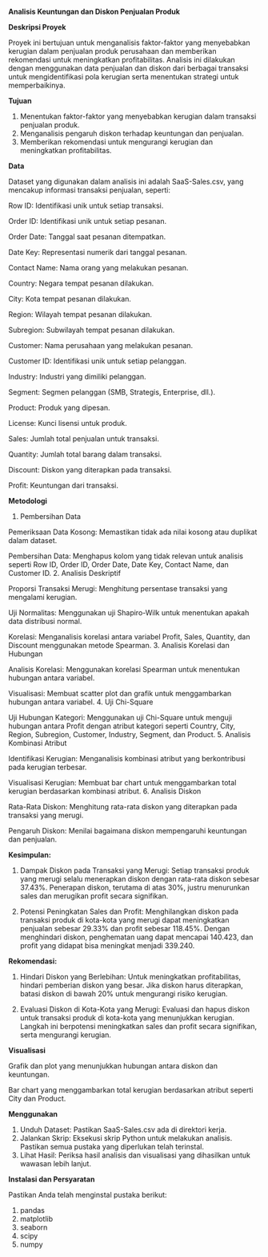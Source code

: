 **Analisis Keuntungan dan Diskon Penjualan Produk**

**Deskripsi Proyek**

Proyek ini bertujuan untuk menganalisis faktor-faktor yang menyebabkan kerugian dalam penjualan produk perusahaan dan memberikan rekomendasi untuk meningkatkan profitabilitas. Analisis ini dilakukan dengan menggunakan data penjualan dan diskon dari berbagai transaksi untuk mengidentifikasi pola kerugian serta menentukan strategi untuk memperbaikinya.

**Tujuan**

1. Menentukan faktor-faktor yang menyebabkan kerugian dalam transaksi penjualan produk.
2. Menganalisis pengaruh diskon terhadap keuntungan dan penjualan.
3. Memberikan rekomendasi untuk mengurangi kerugian dan meningkatkan profitabilitas.

**Data**

Dataset yang digunakan dalam analisis ini adalah SaaS-Sales.csv, yang mencakup informasi transaksi penjualan, seperti:

Row ID: Identifikasi unik untuk setiap transaksi.

Order ID: Identifikasi unik untuk setiap pesanan.

Order Date: Tanggal saat pesanan ditempatkan.

Date Key: Representasi numerik dari tanggal pesanan.

Contact Name: Nama orang yang melakukan pesanan.

Country: Negara tempat pesanan dilakukan.

City: Kota tempat pesanan dilakukan.

Region: Wilayah tempat pesanan dilakukan.

Subregion: Subwilayah tempat pesanan dilakukan.

Customer: Nama perusahaan yang melakukan pesanan.

Customer ID: Identifikasi unik untuk setiap pelanggan.

Industry: Industri yang dimiliki pelanggan.

Segment: Segmen pelanggan (SMB, Strategis, Enterprise, dll.).

Product: Produk yang dipesan.

License: Kunci lisensi untuk produk.

Sales: Jumlah total penjualan untuk transaksi.

Quantity: Jumlah total barang dalam transaksi.

Discount: Diskon yang diterapkan pada transaksi.

Profit: Keuntungan dari transaksi.

**Metodologi**

1. Pembersihan Data

Pemeriksaan Data Kosong: Memastikan tidak ada nilai kosong atau duplikat dalam dataset.

Pembersihan Data: Menghapus kolom yang tidak relevan untuk analisis seperti Row ID, Order ID, Order Date, Date Key, Contact Name, dan Customer ID.
2. Analisis Deskriptif

Proporsi Transaksi Merugi: Menghitung persentase transaksi yang mengalami kerugian.

Uji Normalitas: Menggunakan uji Shapiro-Wilk untuk menentukan apakah data distribusi normal.

Korelasi: Menganalisis korelasi antara variabel Profit, Sales, Quantity, dan Discount menggunakan metode Spearman.
3. Analisis Korelasi dan Hubungan

Analisis Korelasi: Menggunakan korelasi Spearman untuk menentukan hubungan antara variabel.

Visualisasi: Membuat scatter plot dan grafik untuk menggambarkan hubungan antara variabel.
4. Uji Chi-Square

Uji Hubungan Kategori: Menggunakan uji Chi-Square untuk menguji hubungan antara Profit dengan atribut kategori seperti Country, City, Region, Subregion, Customer, Industry, Segment, dan Product.
5. Analisis Kombinasi Atribut

Identifikasi Kerugian: Menganalisis kombinasi atribut yang berkontribusi pada kerugian terbesar.

Visualisasi Kerugian: Membuat bar chart untuk menggambarkan total kerugian berdasarkan kombinasi atribut.
6. Analisis Diskon

Rata-Rata Diskon: Menghitung rata-rata diskon yang diterapkan pada transaksi yang merugi.

Pengaruh Diskon: Menilai bagaimana diskon mempengaruhi keuntungan dan penjualan.

**Kesimpulan:**

1. Dampak Diskon pada Transaksi yang Merugi:
Setiap transaksi produk yang merugi selalu menerapkan diskon dengan rata-rata diskon sebesar 37.43%. Penerapan diskon, terutama di atas 30%, justru menurunkan sales dan merugikan profit secara signifikan.

2. Potensi Peningkatan Sales dan Profit:
Menghilangkan diskon pada transaksi produk di kota-kota yang merugi dapat meningkatkan penjualan sebesar 29.33% dan profit sebesar 118.45%. Dengan menghindari diskon, penghematan uang dapat mencapai 140.423, dan profit yang didapat bisa meningkat menjadi 339.240.

**Rekomendasi:**

1. Hindari Diskon yang Berlebihan:
Untuk meningkatkan profitabilitas, hindari pemberian diskon yang besar. Jika diskon harus diterapkan, batasi diskon di bawah 20% untuk mengurangi risiko kerugian.

2. Evaluasi Diskon di Kota-Kota yang Merugi:
Evaluasi dan hapus diskon untuk transaksi produk di kota-kota yang menunjukkan kerugian. Langkah ini berpotensi meningkatkan sales dan profit secara signifikan, serta mengurangi kerugian.

**Visualisasi**

Grafik dan plot yang menunjukkan hubungan antara diskon dan keuntungan.

Bar chart yang menggambarkan total kerugian berdasarkan atribut seperti City dan Product.

**Menggunakan**

1. Unduh Dataset: Pastikan SaaS-Sales.csv ada di direktori kerja.
2. Jalankan Skrip: Eksekusi skrip Python untuk melakukan analisis. Pastikan semua pustaka yang diperlukan telah terinstal.
3. Lihat Hasil: Periksa hasil analisis dan visualisasi yang dihasilkan untuk wawasan lebih lanjut.

**Instalasi dan Persyaratan**

Pastikan Anda telah menginstal pustaka berikut:
1. pandas
2. matplotlib
3. seaborn
4. scipy
5. numpy
